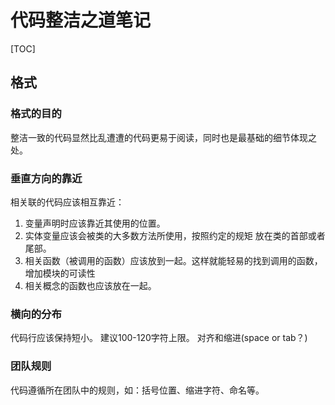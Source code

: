 # 代码整洁之道笔记

[TOC]

## 格式

### 格式的目的

整洁一致的代码显然比乱遭遭的代码更易于阅读，同时也是最基础的细节体现之处。

### 垂直方向的靠近

相关联的代码应该相互靠近：

1. 变量声明时应该靠近其使用的位置。
2. 实体变量应该会被类的大多数方法所使用，按照约定的规矩 放在类的首部或者尾部。
3. 相关函数（被调用的函数）应该放到一起。这样就能轻易的找到调用的函数，增加模块的可读性
4. 相关概念的函数也应该放在一起。

### 横向的分布

代码行应该保持短小。 建议100-120字符上限。
对齐和缩进(space or tab？)

### 团队规则

代码遵循所在团队中的规则，如：括号位置、缩进字符、命名等。